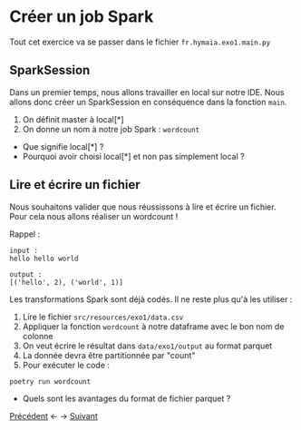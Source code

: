 # Créer un job Spark

Tout cet exercice va se passer dans le fichier `fr.hymaia.exo1.main.py`

## SparkSession

Dans un premier temps, nous allons travailler en local sur notre IDE. Nous allons donc créer un SparkSession en conséquence dans la fonction `main`.

1. On définit master à local[*]
2. On donne un nom à notre job Spark : `wordcount`

* Que signifie local[*] ?
* Pourquoi avoir choisi local[*] et non pas simplement local ?

## Lire et écrire un fichier

Nous souhaitons valider que nous réussissons à lire et écrire un fichier. Pour cela nous allons réaliser un wordcount !

Rappel :
```
input :
hello hello world

output :
[('hello', 2), ('world', 1)]
```

Les transformations Spark sont déjà codés. Il ne reste plus qu'à les utiliser :

1. Lire le fichier `src/resources/exo1/data.csv`
2. Appliquer la fonction `wordcount` à notre dataframe avec le bon nom de colonne
3. On veut écrire le résultat dans `data/exo1/output` au format parquet
4. La donnée devra être partitionnée par "count"
5. Pour exécuter le code :

```bash
poetry run wordcount
```

* Quels sont les avantages du format de fichier parquet ?


[Précédent](exo0.md) <- -> [Suivant](exo2.md)
